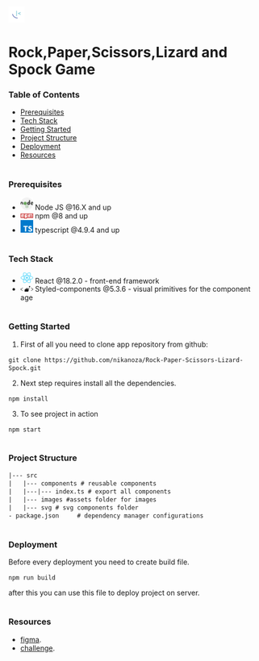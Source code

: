 ![This is header image](/public/favicon.ico)

# Rock,Paper,Scissors,Lizard and Spock Game

### Table of Contents

- [Prerequisites](#Prerequisites)
- [Tech Stack](#Tech-Stack)
- [Getting Started](#Getting-Started)
- [Project Structure](#Project-Structure)
- [Deployment](#Deployment)
- [Resources](#Resources)

#

### Prerequisites

- <img src="readme/nodejs.png" width="25" style="top: 8px" /> Node JS @16.X and up
- <img src="readme/npm.png" width="25" style="top: 8px" /> npm @8 and up
- <img src="readme/typescript.png" width="25" style="top: 8px" /> typescript @4.9.4 and up

#

### Tech Stack

- <img src="readme/react.png" width="25" style="top: 8px" /> React @18.2.0 - front-end framework
- <img src="readme/styled-components.png" width="25" style="top: 8px" /> Styled-components @5.3.6 - visual primitives for the component age

#

### Getting Started

1. First of all you need to clone app repository from github:

```
git clone https://github.com/nikanoza/Rock-Paper-Scissors-Lizard-Spock.git
```

2. Next step requires install all the dependencies.

```
npm install
```

3. To see project in action

```
npm start
```

#

### Project Structure

```
|--- src
|   |--- components # reusable components
|   |---|--- index.ts # export all components
|   |--- images #assets folder for images
|   |--- svg # svg components folder
- package.json     # dependency manager configurations
```

#

### Deployment

Before every deployment you need to create build file.

```
npm run build
```

after this you can use this file to deploy project on server.

#

### Resources

- [figma](https://www.figma.com/file/HEDEoGvPs7o0Hl7eimthPP/rock-paper-scissors?node-id=0%3A912&t=vvDODnX4iuHSkTyT-0).
- [challenge](https://www.frontendmentor.io/challenges/rock-paper-scissors-game-pTgwgvgH).
